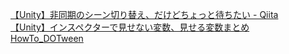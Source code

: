 [【Unity】非同期のシーン切り替え、だけどちょっと待ちたい - Qiita](https://qiita.com/s44511173/items/f9668fbfb719fc34ca3e)  
[【Unity】インスペクターで見せない変数、見せる変数まとめ](https://pengoya.net/unity/unity-bigginer/no-inspector/)  
[HowTo_DOTween](https://gist.github.com/anzfactory/da73149ba91626ba796d598578b163cc)  
